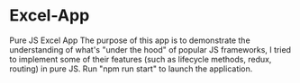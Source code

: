 # Excel-App
Pure JS Excel App
The purpose of this app is to demonstrate the understanding of what's "under the hood" of popular JS frameworks, I tried to implement some of their features (such as lifecycle methods, redux, routing) in pure JS.
Run "npm run start" to launch the application.
